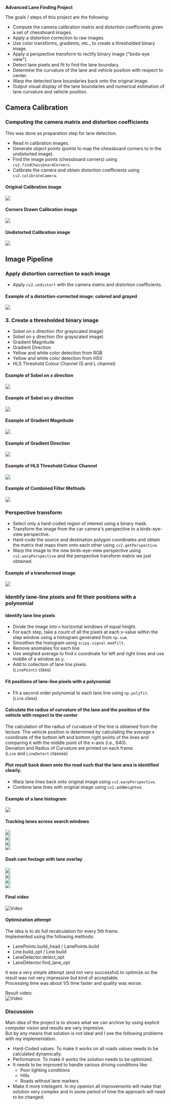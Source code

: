 **Advanced Lane Finding Project**

The goals / steps of this project are the following:

* Compute the camera calibration matrix and distortion coefficients given a set of chessboard images.
* Apply a distortion correction to raw images.
* Use color transforms, gradients, etc., to create a thresholded binary image.
* Apply a perspective transform to rectify binary image ("birds-eye view").
* Detect lane pixels and fit to find the lane boundary.
* Determine the curvature of the lane and vehicle position with respect to center.
* Warp the detected lane boundaries back onto the original image.
* Output visual display of the lane boundaries and numerical estimation of lane curvature and vehicle position.


## Camera Calibration

### Computing the camera matrix and distortion coefficients

This was done as preparation step for lane detection.
* Read in calibration images.
* Generate object points (points to map the chessboard corners to in the undistorted image).
* Find the image points (chessboard corners) using `cv2.findChessboardCorners`.
* Calibrate the camera and obtain distortion coefficients using `cv2.calibrateCamera`.

#### Original Calibration image  
![](camera_cal/calibration2.jpg)
#### Corners Drawn Calibration image
![](saved_images/corners/calibration2.jpg)
#### Undistorted Calibration image
![](saved_images/undistorted/calibration2.jpg)

## Image Pipeline

### Apply distortion correction to each image

* Apply `cv2.undistort` with the camera matrix and distortion coefficients. 

#### Example of a distortion-corrected image: colored and grayed
![](saved_images/undistorted_sample.png)

### 3. Create a thresholded binary image

* Sobel on x direction (for grayscaled image)
* Sobel on y direction (for grayscaled image)
* Gradient Magnitude
* Gradient Direction
* Yellow and white color detection from RGB
* Yellow and white color detection from HSV
* HLS Threshold Colour Channel (S and L channel)

#### Example of Sobel on x direction  
![](saved_images/sobel_x_sample.png)  
#### Example of Sobel on y direction  
![](saved_images/sobel_y_sample.png)
#### Example of Gradient Magnitude   
![](saved_images/magnitude_sample.png)  
#### Example of Gradient Direction  
![](saved_images/direction_sample.png)  
#### Example of HLS Threshold Colour Channel  
![](saved_images/hls_sample.png)  
#### Example of Combined Filter Methods
![](saved_images/thresholding_sample.png) 

### Perspective transform

* Select only a hard-coded region of interest using a binary mask.
* Transform the image from the car camera's perspective to a birds-eye-view perspective.
* Hard-code the source and destination polygon coordinates and obtain the matrix that maps them onto each other using `cv2.getPerspective`.
* Warp the image to the new birds-eye-view perspective using `cv2.warpPerspective` and the perspective transform matrix we just obtained.  

#### Example of a transformed image
![](saved_images/warp_sample.png) 

### Identify lane-line pixels and fit their positions with a polynomial

#### Identify lane line pixels

* Divide the image into `n` horizontal windows of equal height.
* For each step, take a count of all the pixels at each x-value within the step window using a histogram generated from `np.sum`.
* Smoothen the histogram using `scipy.signal.medfilt`.
* Remove anomalies for each line
* Use weighed average to find x coordinate for left and right lines and use middle of a window as y.
* Add to collection of lane line pixels.  
(`LinePoints` class)

#### Fit positions of lane-line pixels with a polynomial

* Fit a second order polynomial to each lane line using `np.polyfit`.  
(`Line` class)

#### Calculate the radius of curvature of the lane and the position of the vehicle with respect to the center

The calculation of the radius of curvature of the line is obtained from the lecture. The vehicle position is determined by calculating the average x coordinate of the bottom left and bottom right points of the lines and comparing it with the middle point of the x-axis (i.e., 640).  
Deviation and Radius of Curvature are printed on each frame.  
(`Line` and `LineDetect` classes)  

#### Plot result back down onto tho road such that the lane area is identified clearly.

* Warp lane lines back onto original image using `cv2.warpPerspective`.
* Combine lane lines with original image using `cv2.addWeighted`.  

#### Example of a lane histogram
![](saved_images/lane_histogram.png) 

#### Tracking lanes across search windows
![](saved_images/tracking/test1.png)  
![](saved_images/tracking/test2.png)  
![](saved_images/tracking/test3.png)  
![](saved_images/tracking/test4.png)  

#### Dash cam footage with lane overlay

![](saved_images/tracking/test1-f.png)  
![](saved_images/tracking/test2-f.png)  
![](saved_images/tracking/test3-f.png)  
![](saved_images/tracking/test6-f.png)  

#### Final video

![Video](vid.gif?raw=true)

#### Optimization attempt

The idea is to do full recalculation for every 5th frame.  
Implemented using the following methods:  
* LanePoints.build_head / LanePoints.build
* Line.build_opt / Line.build
* LaneDetector.detect_opt
* LaneDetector.find_lane_opt  

It was a very simple attempt (and not very successful) to optimize so the result was not very impressive but kind of acceptable.  
Processing time was about 1/5 time faster and quality was worse.  

Result video:  
![Video](vid_opt.gif?raw=true)  

### Discussion

Main idea of the project is to shows what we can archive by using explicit computer vision and results are very impresive.  
But by any means that solution is not ideal and I see the following problems with my implementation.  
* Hard-Coded values. To make it works on all roads values needs to be calculated dynamically.
* Performance. To make it works the solution needs to be optimized.
* It needs to be improved to handle various driving conditions like: 
  - Poor lighting conditions
  - Hills
  - Roads without lane markers
* Make it more intelegent. In my openion all improvements will make that solution very complex and in some period of time the approach will need to be changed.
